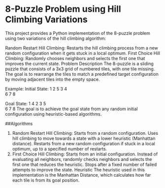 # 8-Puzzle Problem using Hill Climbing Variations
This project provides a Python implementation of the 8-puzzle problem using two variations of the hill climbing algorithm:

Random Restart Hill Climbing: Restarts the hill climbing process from a new random configuration when it gets stuck in a local optimum.
First Choice Hill Climbing: Randomly chooses neighbors and selects the first one that improves the current state.
Problem Description
The 8-puzzle is a sliding puzzle that consists of a 3x3 grid of numbered tiles, with one tile missing. The goal is to rearrange the tiles to match a predefined target configuration by moving adjacent tiles into the empty space.

Example:
Initial State:
1  2  5
3  4  
6  7  8

Goal State:
1  4  2
3  5  
6  7  8
The goal is to achieve the goal state from any random initial configuration using heuristic-based algorithms.

##Algorithms
1. Random Restart Hill Climbing:
Starts from a random configuration.
Uses hill climbing to move towards a state with a lower heuristic (Manhattan distance).
Restarts from a new random configuration if stuck in a local optimum, up to a specified number of restarts.
2. First Choice Hill Climbing:
Starts from an initial configuration.
Instead of evaluating all neighbors, randomly checks neighbors and selects the first one that reduces the heuristic.
Stops after a fixed number of failed attempts to improve the state.
Heuristic
The heuristic used in this implementation is the Manhattan Distance, which calculates how far each tile is from its goal position.
